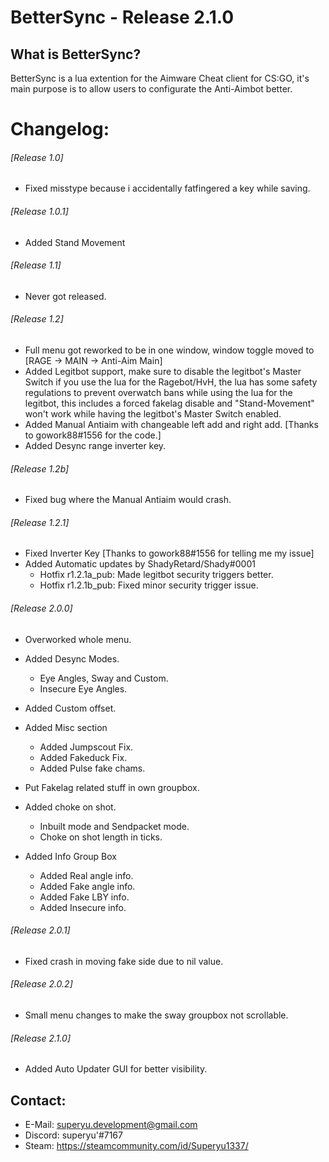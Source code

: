 # BetterSync - Release 2.1.0

## What is BetterSync?
BetterSync is a lua extention for the Aimware Cheat client for CS:GO, it's main purpose is to allow users to configurate the Anti-Aimbot
better.

# Changelog:

###### [Release 1.0]
* Fixed misstype because i accidentally fatfingered a key while saving.
  
###### [Release 1.0.1]
* Added Stand Movement

###### [Release 1.1]
* Never got released.
  
###### [Release 1.2]
* Full menu got reworked to be in one window, window toggle moved to [RAGE -> MAIN -> Anti-Aim Main]
* Added Legitbot support, make sure to disable the legitbot's Master Switch if you use the lua for the Ragebot/HvH,
   the lua has some safety regulations to prevent overwatch bans while using the lua for the legitbot, this includes a forced fakelag
   disable and "Stand-Movement" won't work while having the legitbot's Master Switch enabled.
* Added Manual Antiaim with changeable left add and right add. [Thanks to gowork88#1556 for the code.]
* Added Desync range inverter key.

###### [Release 1.2b]
* Fixed bug where the Manual Antiaim would crash.

###### [Release 1.2.1]
* Fixed Inverter Key [Thanks to gowork88#1556 for telling me my issue]
* Added Automatic updates by ShadyRetard/Shady#0001
  * Hotfix r1.2.1a_pub: Made legitbot security triggers better.
  * Hotfix r1.2.1b_pub: Fixed minor security trigger issue.
  
###### [Release 2.0.0]
* Overworked whole menu.

* Added Desync Modes.
  * Eye Angles, Sway and Custom.
  * Insecure Eye Angles.
* Added Custom offset.

* Added Misc section
  * Added Jumpscout Fix.
  * Added Fakeduck Fix.
  * Added Pulse fake chams.
  
* Put Fakelag related stuff in own groupbox.
* Added choke on shot.
  * Inbuilt mode and Sendpacket mode.
  * Choke on shot length in ticks.
  
* Added Info Group Box
  * Added Real angle info.
  * Added Fake angle info.
  * Added Fake LBY info.
  * Added Insecure info.
  
###### [Release 2.0.1]
 * Fixed crash in moving fake side due to nil value.

###### [Release 2.0.2]
* Small menu changes to make the sway groupbox not scrollable.

###### [Release 2.1.0]
* Added Auto Updater GUI for better visibility.

## Contact:
* E-Mail: superyu.development@gmail.com
* Discord: superyu'#7167
* Steam: https://steamcommunity.com/id/Superyu1337/
